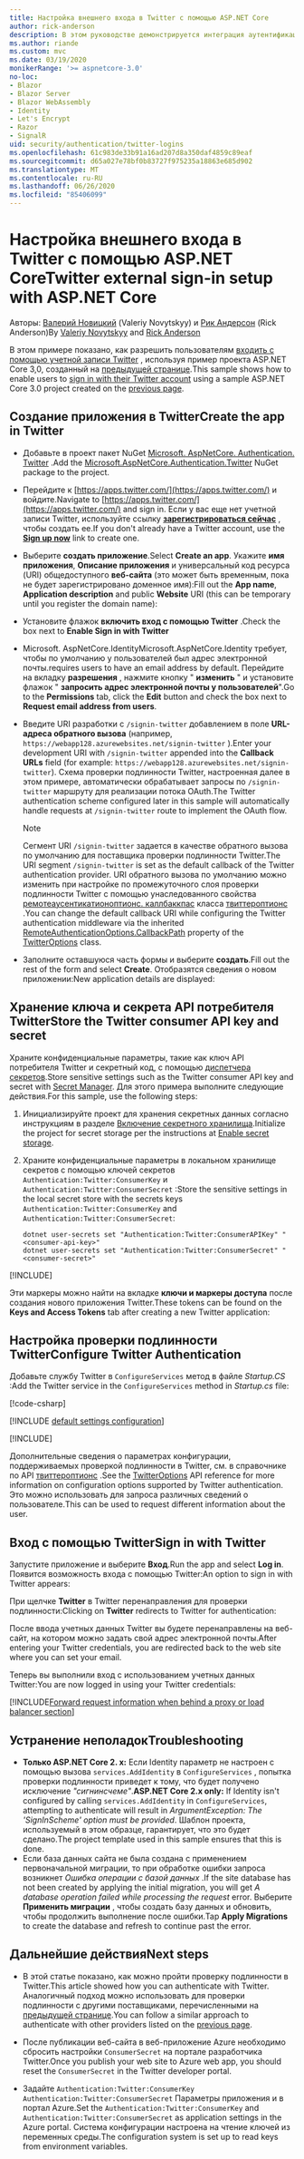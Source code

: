 ```yaml
---
title: Настройка внешнего входа в Twitter с помощью ASP.NET Core
author: rick-anderson
description: В этом руководстве демонстрируется интеграция аутентификации пользователя учетной записи Twitter с существующим ASP.NET Core приложением.
ms.author: riande
ms.custom: mvc
ms.date: 03/19/2020
monikerRange: '>= aspnetcore-3.0'
no-loc:
- Blazor
- Blazor Server
- Blazor WebAssembly
- Identity
- Let's Encrypt
- Razor
- SignalR
uid: security/authentication/twitter-logins
ms.openlocfilehash: 61c983de33b91a16ad207d8a350daf4859c89eaf
ms.sourcegitcommit: d65a027e78bf0b83727f975235a18863e685d902
ms.translationtype: MT
ms.contentlocale: ru-RU
ms.lasthandoff: 06/26/2020
ms.locfileid: "85406099"
---
```

# <a name="twitter-external-sign-in-setup-with-aspnet-core"></a><span data-ttu-id="5f0ac-103">Настройка внешнего входа в Twitter с помощью ASP.NET Core</span><span class="sxs-lookup"><span data-stu-id="5f0ac-103">Twitter external sign-in setup with ASP.NET Core</span></span>

<span data-ttu-id="5f0ac-104">Авторы: [Валерий Новицкий](https://github.com/01binary) (Valeriy Novytskyy) и [Рик Андерсон](https://twitter.com/RickAndMSFT) (Rick Anderson)</span><span class="sxs-lookup"><span data-stu-id="5f0ac-104">By [Valeriy Novytskyy](https://github.com/01binary) and [Rick Anderson](https://twitter.com/RickAndMSFT)</span></span>

<span data-ttu-id="5f0ac-105">В этом примере показано, как разрешить пользователям [входить с помощью учетной записи Twitter](https://dev.twitter.com/web/sign-in/desktop-browser) , используя пример проекта ASP.NET Core 3,0, созданный на [предыдущей странице](xref:security/authentication/social/index).</span><span class="sxs-lookup"><span data-stu-id="5f0ac-105">This sample shows how to enable users to [sign in with their Twitter account](https://dev.twitter.com/web/sign-in/desktop-browser) using a sample ASP.NET Core 3.0 project created on the [previous page](xref:security/authentication/social/index).</span></span>

## <a name="create-the-app-in-twitter"></a><span data-ttu-id="5f0ac-106">Создание приложения в Twitter</span><span class="sxs-lookup"><span data-stu-id="5f0ac-106">Create the app in Twitter</span></span>

* <span data-ttu-id="5f0ac-107">Добавьте в проект пакет NuGet [Microsoft. AspNetCore. Authentication. Twitter](https://www.nuget.org/packages/Microsoft.AspNetCore.Authentication.Twitter/3.0.0) .</span><span class="sxs-lookup"><span data-stu-id="5f0ac-107">Add the [Microsoft.AspNetCore.Authentication.Twitter](https://www.nuget.org/packages/Microsoft.AspNetCore.Authentication.Twitter/3.0.0) NuGet package to the project.</span></span>

* <span data-ttu-id="5f0ac-108">Перейдите к [https://apps.twitter.com/](https://apps.twitter.com/) и войдите.</span><span class="sxs-lookup"><span data-stu-id="5f0ac-108">Navigate to [https://apps.twitter.com/](https://apps.twitter.com/) and sign in.</span></span> <span data-ttu-id="5f0ac-109">Если у вас еще нет учетной записи Twitter, используйте ссылку **[зарегистрироваться сейчас](https://twitter.com/signup)** , чтобы создать ее.</span><span class="sxs-lookup"><span data-stu-id="5f0ac-109">If you don't already have a Twitter account, use the **[Sign up now](https://twitter.com/signup)** link to create one.</span></span>

* <span data-ttu-id="5f0ac-110">Выберите **создать приложение**.</span><span class="sxs-lookup"><span data-stu-id="5f0ac-110">Select **Create an app**.</span></span> <span data-ttu-id="5f0ac-111">Укажите **имя приложения**, **Описание приложения** и универсальный код ресурса (URI) общедоступного **веб-сайта** (это может быть временным, пока не будет зарегистрировано доменное имя):</span><span class="sxs-lookup"><span data-stu-id="5f0ac-111">Fill out the **App name**, **Application description** and public **Website** URI (this can be temporary until you register the domain name):</span></span>

* <span data-ttu-id="5f0ac-112">Установите флажок **включить вход с помощью Twitter** .</span><span class="sxs-lookup"><span data-stu-id="5f0ac-112">Check the box next to **Enable Sign in with Twitter**</span></span>

* <span data-ttu-id="5f0ac-113">Microsoft. AspNetCore.Identity</span><span class="sxs-lookup"><span data-stu-id="5f0ac-113">Microsoft.AspNetCore.Identity</span></span> <span data-ttu-id="5f0ac-114">требует, чтобы по умолчанию у пользователей был адрес электронной почты.</span><span class="sxs-lookup"><span data-stu-id="5f0ac-114">requires users to have an email address by default.</span></span> <span data-ttu-id="5f0ac-115">Перейдите на вкладку **разрешения** , нажмите кнопку " **изменить** " и установите флажок " **запросить адрес электронной почты у пользователей**".</span><span class="sxs-lookup"><span data-stu-id="5f0ac-115">Go to the **Permissions** tab, click the **Edit** button and check the box next to **Request email address from users**.</span></span>

* <span data-ttu-id="5f0ac-116">Введите URI разработки с `/signin-twitter` добавлением в поле **URL-адреса обратного вызова** (например, `https://webapp128.azurewebsites.net/signin-twitter` ).</span><span class="sxs-lookup"><span data-stu-id="5f0ac-116">Enter your development URI with `/signin-twitter` appended into the **Callback URLs** field (for example: `https://webapp128.azurewebsites.net/signin-twitter`).</span></span> <span data-ttu-id="5f0ac-117">Схема проверки подлинности Twitter, настроенная далее в этом примере, автоматически обрабатывает запросы по `/signin-twitter` маршруту для реализации потока OAuth.</span><span class="sxs-lookup"><span data-stu-id="5f0ac-117">The Twitter authentication scheme configured later in this sample will automatically handle requests at `/signin-twitter` route to implement the OAuth flow.</span></span>

  > [!NOTE]
  > <span data-ttu-id="5f0ac-118">Сегмент URI `/signin-twitter` задается в качестве обратного вызова по умолчанию для поставщика проверки подлинности Twitter.</span><span class="sxs-lookup"><span data-stu-id="5f0ac-118">The URI segment `/signin-twitter` is set as the default callback of the Twitter authentication provider.</span></span> <span data-ttu-id="5f0ac-119">URI обратного вызова по умолчанию можно изменить при настройке по промежуточного слоя проверки подлинности Twitter с помощью унаследованного свойства [ремотеаусентикатионоптионс. каллбаккпас](/dotnet/api/microsoft.aspnetcore.authentication.remoteauthenticationoptions.callbackpath) класса [твиттероптионс](/dotnet/api/microsoft.aspnetcore.authentication.twitter.twitteroptions) .</span><span class="sxs-lookup"><span data-stu-id="5f0ac-119">You can change the default callback URI while configuring the Twitter authentication middleware via the inherited [RemoteAuthenticationOptions.CallbackPath](/dotnet/api/microsoft.aspnetcore.authentication.remoteauthenticationoptions.callbackpath) property of the [TwitterOptions](/dotnet/api/microsoft.aspnetcore.authentication.twitter.twitteroptions) class.</span></span>

* <span data-ttu-id="5f0ac-120">Заполните оставшуюся часть формы и выберите **создать**.</span><span class="sxs-lookup"><span data-stu-id="5f0ac-120">Fill out the rest of the form and select **Create**.</span></span> <span data-ttu-id="5f0ac-121">Отобразятся сведения о новом приложении:</span><span class="sxs-lookup"><span data-stu-id="5f0ac-121">New application details are displayed:</span></span>

## <a name="store-the-twitter-consumer-api-key-and-secret"></a><span data-ttu-id="5f0ac-122">Хранение ключа и секрета API потребителя Twitter</span><span class="sxs-lookup"><span data-stu-id="5f0ac-122">Store the Twitter consumer API key and secret</span></span>

<span data-ttu-id="5f0ac-123">Храните конфиденциальные параметры, такие как ключ API потребителя Twitter и секретный код, с помощью [диспетчера секретов](xref:security/app-secrets).</span><span class="sxs-lookup"><span data-stu-id="5f0ac-123">Store sensitive settings such as the Twitter consumer API key and secret with [Secret Manager](xref:security/app-secrets).</span></span> <span data-ttu-id="5f0ac-124">Для этого примера выполните следующие действия.</span><span class="sxs-lookup"><span data-stu-id="5f0ac-124">For this sample, use the following steps:</span></span>

1. <span data-ttu-id="5f0ac-125">Инициализируйте проект для хранения секретных данных согласно инструкциям в разделе [Включение секретного хранилища](xref:security/app-secrets#enable-secret-storage).</span><span class="sxs-lookup"><span data-stu-id="5f0ac-125">Initialize the project for secret storage per the instructions at [Enable secret storage](xref:security/app-secrets#enable-secret-storage).</span></span>
1. <span data-ttu-id="5f0ac-126">Храните конфиденциальные параметры в локальном хранилище секретов с помощью ключей секретов `Authentication:Twitter:ConsumerKey` и `Authentication:Twitter:ConsumerSecret` :</span><span class="sxs-lookup"><span data-stu-id="5f0ac-126">Store the sensitive settings in the local secret store with the secrets keys `Authentication:Twitter:ConsumerKey` and `Authentication:Twitter:ConsumerSecret`:</span></span>

    ```dotnetcli
    dotnet user-secrets set "Authentication:Twitter:ConsumerAPIKey" "<consumer-api-key>"
    dotnet user-secrets set "Authentication:Twitter:ConsumerSecret" "<consumer-secret>"
    ```

[!INCLUDE[](~/includes/environmentVarableColon.md)]

<span data-ttu-id="5f0ac-127">Эти маркеры можно найти на вкладке **ключи и маркеры доступа** после создания нового приложения Twitter.</span><span class="sxs-lookup"><span data-stu-id="5f0ac-127">These tokens can be found on the **Keys and Access Tokens** tab after creating a new Twitter application:</span></span>

## <a name="configure-twitter-authentication"></a><span data-ttu-id="5f0ac-128">Настройка проверки подлинности Twitter</span><span class="sxs-lookup"><span data-stu-id="5f0ac-128">Configure Twitter Authentication</span></span>

<span data-ttu-id="5f0ac-129">Добавьте службу Twitter в `ConfigureServices` метод в файле *Startup.CS* :</span><span class="sxs-lookup"><span data-stu-id="5f0ac-129">Add the Twitter service in the `ConfigureServices` method in *Startup.cs* file:</span></span>

[!code-csharp[](~/security/authentication/social/social-code/3.x/StartupTwitter3x.cs?name=snippet&highlight=10-15)]

[!INCLUDE [default settings configuration](includes/default-settings.md)]

[!INCLUDE[](includes/chain-auth-providers.md)]

<span data-ttu-id="5f0ac-130">Дополнительные сведения о параметрах конфигурации, поддерживаемых проверкой подлинности в Twitter, см. в справочнике по API [твиттероптионс](/dotnet/api/microsoft.aspnetcore.builder.twitteroptions) .</span><span class="sxs-lookup"><span data-stu-id="5f0ac-130">See the [TwitterOptions](/dotnet/api/microsoft.aspnetcore.builder.twitteroptions) API reference for more information on configuration options supported by Twitter authentication.</span></span> <span data-ttu-id="5f0ac-131">Это можно использовать для запроса различных сведений о пользователе.</span><span class="sxs-lookup"><span data-stu-id="5f0ac-131">This can be used to request different information about the user.</span></span>

## <a name="sign-in-with-twitter"></a><span data-ttu-id="5f0ac-132">Вход с помощью Twitter</span><span class="sxs-lookup"><span data-stu-id="5f0ac-132">Sign in with Twitter</span></span>

<span data-ttu-id="5f0ac-133">Запустите приложение и выберите **Вход**.</span><span class="sxs-lookup"><span data-stu-id="5f0ac-133">Run the app and select **Log in**.</span></span> <span data-ttu-id="5f0ac-134">Появится возможность входа с помощью Twitter:</span><span class="sxs-lookup"><span data-stu-id="5f0ac-134">An option to sign in with Twitter appears:</span></span>

<span data-ttu-id="5f0ac-135">При щелчке **Twitter** в Twitter перенаправления для проверки подлинности:</span><span class="sxs-lookup"><span data-stu-id="5f0ac-135">Clicking on **Twitter** redirects to Twitter for authentication:</span></span>

<span data-ttu-id="5f0ac-136">После ввода учетных данных Twitter вы будете перенаправлены на веб-сайт, на котором можно задать свой адрес электронной почты.</span><span class="sxs-lookup"><span data-stu-id="5f0ac-136">After entering your Twitter credentials, you are redirected back to the web site where you can set your email.</span></span>

<span data-ttu-id="5f0ac-137">Теперь вы выполнили вход с использованием учетных данных Twitter:</span><span class="sxs-lookup"><span data-stu-id="5f0ac-137">You are now logged in using your Twitter credentials:</span></span>

[!INCLUDE[Forward request information when behind a proxy or load balancer section](includes/forwarded-headers-middleware.md)]

<!-- 
### React to cancel Authorize External sign-in
Twitter doesn't support AccessDeniedPath
Rather in the twitter setup, you can provide an External sign-in homepage. The external sign-in homepage doesn't support localhost. Tested with https://cors3.azurewebsites.net/ and that works.
-->

## <a name="troubleshooting"></a><span data-ttu-id="5f0ac-138">Устранение неполадок</span><span class="sxs-lookup"><span data-stu-id="5f0ac-138">Troubleshooting</span></span>

* <span data-ttu-id="5f0ac-139">**Только ASP.NET Core 2. x:** Если Identity параметр не настроен с помощью вызова `services.AddIdentity` в `ConfigureServices` , попытка проверки подлинности приведет к тому, что будет получено исключение *"сигнинсчеме"*.</span><span class="sxs-lookup"><span data-stu-id="5f0ac-139">**ASP.NET Core 2.x only:** If Identity isn't configured by calling `services.AddIdentity` in `ConfigureServices`, attempting to authenticate will result in *ArgumentException: The 'SignInScheme' option must be provided*.</span></span> <span data-ttu-id="5f0ac-140">Шаблон проекта, используемый в этом образце, гарантирует, что это будет сделано.</span><span class="sxs-lookup"><span data-stu-id="5f0ac-140">The project template used in this sample ensures that this is done.</span></span>
* <span data-ttu-id="5f0ac-141">Если база данных сайта не была создана с применением первоначальной миграции, то при обработке ошибки запроса возникнет *Ошибка операции с базой данных* .</span><span class="sxs-lookup"><span data-stu-id="5f0ac-141">If the site database has not been created by applying the initial migration, you will get *A database operation failed while processing the request* error.</span></span> <span data-ttu-id="5f0ac-142">Выберите **Применить миграции** , чтобы создать базу данных и обновить, чтобы продолжить выполнение после ошибки.</span><span class="sxs-lookup"><span data-stu-id="5f0ac-142">Tap **Apply Migrations** to create the database and refresh to continue past the error.</span></span>

## <a name="next-steps"></a><span data-ttu-id="5f0ac-143">Дальнейшие действия</span><span class="sxs-lookup"><span data-stu-id="5f0ac-143">Next steps</span></span>

* <span data-ttu-id="5f0ac-144">В этой статье показано, как можно пройти проверку подлинности в Twitter.</span><span class="sxs-lookup"><span data-stu-id="5f0ac-144">This article showed how you can authenticate with Twitter.</span></span> <span data-ttu-id="5f0ac-145">Аналогичный подход можно использовать для проверки подлинности с другими поставщиками, перечисленными на [предыдущей странице](xref:security/authentication/social/index).</span><span class="sxs-lookup"><span data-stu-id="5f0ac-145">You can follow a similar approach to authenticate with other providers listed on the [previous page](xref:security/authentication/social/index).</span></span>

* <span data-ttu-id="5f0ac-146">После публикации веб-сайта в веб-приложение Azure необходимо сбросить настройки `ConsumerSecret` на портале разработчика Twitter.</span><span class="sxs-lookup"><span data-stu-id="5f0ac-146">Once you publish your web site to Azure web app, you should reset the `ConsumerSecret` in the Twitter developer portal.</span></span>

* <span data-ttu-id="5f0ac-147">Задайте `Authentication:Twitter:ConsumerKey` `Authentication:Twitter:ConsumerSecret` Параметры приложения и в портал Azure.</span><span class="sxs-lookup"><span data-stu-id="5f0ac-147">Set the `Authentication:Twitter:ConsumerKey` and `Authentication:Twitter:ConsumerSecret` as application settings in the Azure portal.</span></span> <span data-ttu-id="5f0ac-148">Система конфигурации настроена на чтение ключей из переменных среды.</span><span class="sxs-lookup"><span data-stu-id="5f0ac-148">The configuration system is set up to read keys from environment variables.</span></span>
